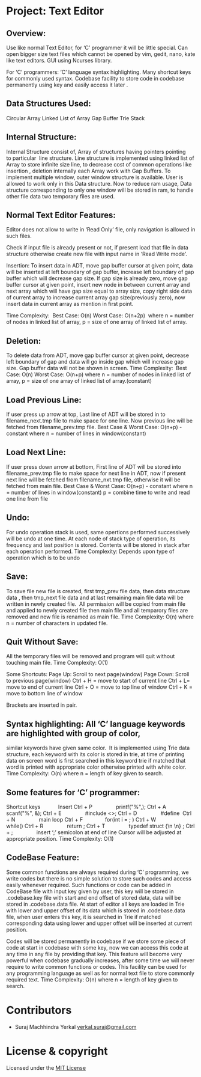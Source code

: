 # Project: Text Editor


## Overview:
Use like normal Text Editor, for ‘C’ programmer it will be little special.
Can open bigger size text files which cannot be opened by vim, gedit, nano, kate like text editors.
GUI using Ncurses library. 

For ‘C’ programmers:
‘C’ language syntax highlighting.
Many shortcut keys for commonly used syntax.
Codebase facility to store code in codebase permanently using key and easily access it later .


## Data Structures Used:
Circular Array
Linked List of Array
Gap Buffer
Trie
Stack

## Internal Structure:
Internal Structure consist of, Array of structures having pointers pointing to particular  line structure.
Line structure is implemented using linked list of Array to store infinite size line, 
to decrease cost of common operations like insertion , deletion internally each Array work with Gap Buffers.
To implement multiple window, outer window structure is available.
User is allowed to work only in this Data structure.
Now to reduce ram usage, Data structure corresponding to only one window will be stored in ram, 
to handle other file data two temporary files are used. 


## Normal Text Editor Features:
Editor does not allow to write in ‘Read Only’ file, only navigation is allowed in such files.

Check if input file is already present or not, if present load that file in data structure 
otherwise create new file with input name in ‘Read Write mode’.

Insertion: To insert data in ADT, move gap buffer cursor at given point, 
data will be inserted at left boundary of gap buffer, increase left boundary of gap buffer which will decrease gap size.
If gap size is already zero, move gap buffer cursor at given point, 
insert new node in between current array and next array which will have gap size equal to array size, 
copy right side data of current array to increase current array gap size(previously zero), 
now insert data in current array as mention in first point.

Time Complexity: 
Best Case: O(n)
Worst Case: O(n+2p) 
where n = number of nodes in linked list of array,
p = size of one array of linked list of array.


## Deletion: 
To delete data from ADT, move gap buffer cursor at given point, 
decrease left boundary of gap and data will go inside gap which will increase gap size.
 Gap buffer data will not be shown in screen.
Time Complexity: 
Best Case: O(n)
Worst Case: O(n+p) where n = number of nodes in linked list of array,
p = size of one array of linked list of array.(constant)


## Load Previous Line: 
If user press up arrow at top, Last line of ADT will be stored in to 
filename_next.tmp file to make space for one line. Now previous line will be fetched from filename_prev.tmp file.
Best Case & Worst Case: O(n+p) - constant
where n = number of lines in window(constant) 

## Load Next Line: 
If user press down arrow at bottom, First line of ADT will be stored into 
filename_prev.tmp file to make space for next line in ADT, now if present next line will be fetched from 
filename_nxt.tmp file, otherwise it will be fetched from main file.
Best Case & Worst Case: O(n+p) - constant
where n = number of lines in window(constant)
p = combine time to write and read one line from file 


## Undo: 
For undo operation stack is used, same opertions performed successively will be undo at one time.
At each node of stack type of operation, its frequency and last position is stored.
Contents will be stored in stack after each operation performed.
Time Complexity: Depends upon type of operation which is to be undo

## Save: 
To save file new file is created, first tmp_prev file data, then data structure data ,
then tmp_next file data and at last remaining main file data will be written in newly created file. 
All permission will be copied from main file and applied to newly created file then main file and all 
temparory files are removed and new file is renamed as main file.
Time Complexity: O(n)
where n = number of characters in updated file.


## Quit Without Save: 
All the temporary files will be removed and program will quit without touching main file.
Time Complexity: O(1)

Some Shortcuts:
Page Up: Scroll to next page(window)
Page Down: Scroll to previous page(window)
Ctrl + H = move to start of current line
Ctrl + L= move to end of current line
Ctrl + O = move to top line of window
Ctrl + K = move to bottom line of window


Brackets are inserted in pair.

## Syntax highlighting: All ‘C’ language keywords are highlighted with group of color, 
similar keywords have given same color.
 It is implemented using Trie data structure, each keyword with its color is stored in trie, 
 at time of printing data on screen word is first searched in this keyword trie if matched 
 that word is printed with appropriate color otherwise printed with white color.
Time Complexity: O(n)
where n = length of key given to search.


## Some features for ‘C’ programmer:

Shortcut keys            Insert
Ctrl + P                printf("%",);
Ctrl + A                scanf("%", &);
Ctrl + E                #include <>;
Ctrl + D                #define 
Ctrl + N                main loop
Ctrl + F                for(int i = ; )
Ctrl + W                while()
Ctrl + R                return ;
Ctrl + T                typedef struct {\n \n} ;
Ctrl + ;                insert ‘;’ semicolon at end of line
Cursor will be adjusted at appropriate position.
Time Complexity: O(1)


## CodeBase Feature: 
Some common functions are always required during ‘C’ programming, 
we write codes but there is no simple solution to store such codes and access easily whenever required.
Such functions or code can be added in CodeBase file with input key given by user, 
this key will be stored in .codebase.key file with start and end offset of stored data, 
data will be stored in .codebase.data file.
At start of editor all keys are loaded in Trie with lower and upper offset of its data 
which is stored in .codebase.data file, when user enters this key, it is searched in Trie if matched 
corresponding data using lower and upper offset will be inserted at current position.


Codes will be stored permanently in codebase if we store some piece of code at start in codebase with some key, 
now we can access this code at any time in any file by providing that key.
This feature will become very powerful when codebase gradually increases, after some time we will 
never require to write common functions or codes.
This facility can be used for any programming language as well as for normal text file to store commonly required text.
Time Complexity: O(n)
where n = length of key given to search.





# Contributors
- Suraj Machhindra Yerkal   <yerkal.suraj@gmail.com>



# License & copyright

Licensed under the [MIT License](LICENSE)

